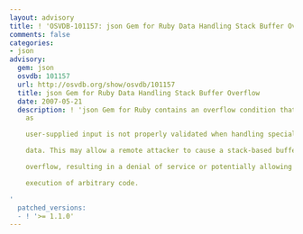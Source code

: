 ```yaml
---
layout: advisory
title: ! 'OSVDB-101157: json Gem for Ruby Data Handling Stack Buffer Overflow'
comments: false
categories:
- json
advisory:
  gem: json
  osvdb: 101157
  url: http://osvdb.org/show/osvdb/101157
  title: json Gem for Ruby Data Handling Stack Buffer Overflow
  date: 2007-05-21
  description: ! 'json Gem for Ruby contains an overflow condition that is triggered
    as

    user-supplied input is not properly validated when handling specially crafted

    data. This may allow a remote attacker to cause a stack-based buffer

    overflow, resulting in a denial of service or potentially allowing the

    execution of arbitrary code.

'
  patched_versions:
  - ! '>= 1.1.0'
---
```

